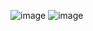 ![image](https://github.com/user-attachments/assets/0f9c37fc-32c5-45ce-9003-2053da386091)
![image](https://github.com/user-attachments/assets/2a46795b-684d-4c4c-be88-ac8c3fcaeaf5)
